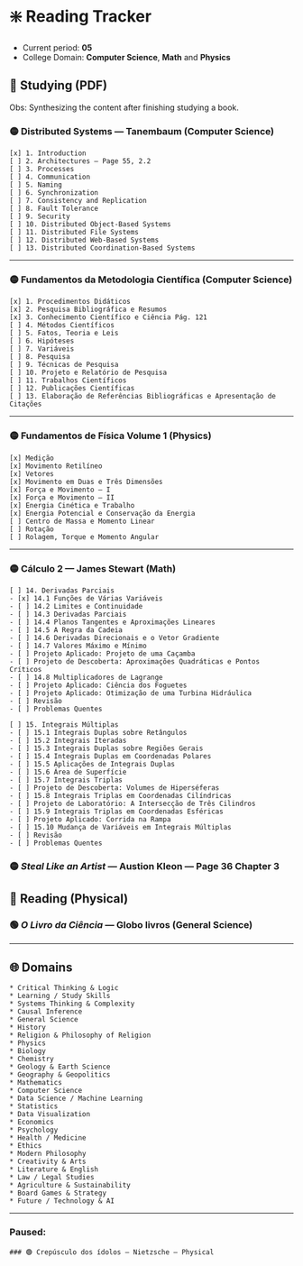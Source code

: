 # ❇️ Reading Tracker
- Current period: **05**
- College Domain: **Computer Science**, **Math** and **Physics**

## **📝 Studying (PDF)**
Obs: Synthesizing the content after finishing studying a book.

### 🟡 Distributed Systems — Tanembaum (Computer Science)

    [x] 1. Introduction
    [ ] 2. Architectures — Page 55, 2.2
    [ ] 3. Processes  
    [ ] 4. Communication  
    [ ] 5. Naming  
    [ ] 6. Synchronization  
    [ ] 7. Consistency and Replication  
    [ ] 8. Fault Tolerance  
    [ ] 9. Security  
    [ ] 10. Distributed Object-Based Systems  
    [ ] 11. Distributed File Systems  
    [ ] 12. Distributed Web-Based Systems  
    [ ] 13. Distributed Coordination-Based Systems  

---

### 🟡 Fundamentos da Metodologia Científica (Computer Science)

    [x] 1. Procedimentos Didáticos  
    [x] 2. Pesquisa Bibliográfica e Resumos  
    [x] 3. Conhecimento Científico e Ciência Pág. 121
    [ ] 4. Métodos Científicos  
    [ ] 5. Fatos, Teoria e Leis  
    [ ] 6. Hipóteses  
    [ ] 7. Variáveis  
    [ ] 8. Pesquisa  
    [ ] 9. Técnicas de Pesquisa  
    [ ] 10. Projeto e Relatório de Pesquisa  
    [ ] 11. Trabalhos Científicos  
    [ ] 12. Publicações Científicas  
    [ ] 13. Elaboração de Referências Bibliográficas e Apresentação de Citações  

---

### 🟡 Fundamentos de Física Volume 1 (Physics)

    [x] Medição  
    [x] Movimento Retilíneo
    [x] Vetores
    [x] Movimento em Duas e Três Dimensões
    [x] Força e Movimento – I  
    [x] Força e Movimento – II  
    [x] Energia Cinética e Trabalho  
    [x] Energia Potencial e Conservação da Energia  
    [ ] Centro de Massa e Momento Linear  
    [ ] Rotação  
    [ ] Rolagem, Torque e Momento Angular  

---

### 🟡 Cálculo 2 — James Stewart (Math)

	[ ] 14. Derivadas Parciais
	- [x] 14.1 Funções de Várias Variáveis
	- [ ] 14.2 Limites e Continuidade
	- [ ] 14.3 Derivadas Parciais
	- [ ] 14.4 Planos Tangentes e Aproximações Lineares
	- [ ] 14.5 A Regra da Cadeia
	- [ ] 14.6 Derivadas Direcionais e o Vetor Gradiente
	- [ ] 14.7 Valores Máximo e Mínimo
	- [ ] Projeto Aplicado: Projeto de uma Caçamba
	- [ ] Projeto de Descoberta: Aproximações Quadráticas e Pontos Críticos
	- [ ] 14.8 Multiplicadores de Lagrange
	- [ ] Projeto Aplicado: Ciência dos Foguetes
	- [ ] Projeto Aplicado: Otimização de uma Turbina Hidráulica
	- [ ] Revisão
	- [ ] Problemas Quentes

	[ ] 15. Integrais Múltiplas
	- [ ] 15.1 Integrais Duplas sobre Retângulos
	- [ ] 15.2 Integrais Iteradas
	- [ ] 15.3 Integrais Duplas sobre Regiões Gerais
	- [ ] 15.4 Integrais Duplas em Coordenadas Polares
	- [ ] 15.5 Aplicações de Integrais Duplas
	- [ ] 15.6 Área de Superfície
	- [ ] 15.7 Integrais Triplas
	- [ ] Projeto de Descoberta: Volumes de Hiperséferas
	- [ ] 15.8 Integrais Triplas em Coordenadas Cilíndricas
	- [ ] Projeto de Laboratório: A Intersecção de Três Cilindros
	- [ ] 15.9 Integrais Triplas em Coordenadas Esféricas
	- [ ] Projeto Aplicado: Corrida na Rampa
	- [ ] 15.10 Mudança de Variáveis em Integrais Múltiplas
	- [ ] Revisão
	- [ ] Problemas Quentes
	
### 🟡 *Steal Like an Artist* — Austion Kleon — Page 36 Chapter 3

## **📖 Reading (Physical)**

### 🟢 *O Livro da Ciência* — Globo livros (General Science)

---

## 🌐 Domains 

	* Critical Thinking & Logic
	* Learning / Study Skills
	* Systems Thinking & Complexity
	* Causal Inference
	* General Science
	* History
	* Religion & Philosophy of Religion
	* Physics
	* Biology
	* Chemistry
	* Geology & Earth Science
	* Geography & Geopolitics
	* Mathematics
	* Computer Science
	* Data Science / Machine Learning
	* Statistics
	* Data Visualization
	* Economics
	* Psychology
	* Health / Medicine
	* Ethics
	* Modern Philosophy
	* Creativity & Arts
	* Literature & English
	* Law / Legal Studies
	* Agriculture & Sustainability
	* Board Games & Strategy
	* Future / Technology & AI

---

### Paused: 
	### 🟢 Crepúsculo dos ídolos — Nietzsche — Physical 
